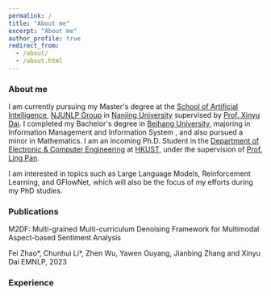 ```yaml
---
permalink: /
title: "About me"
excerpt: "About me"
author_profile: true
redirect_from: 
  - /about/
  - /about.html
---
```


### About me

I am currently pursuing my Master's degree at the <a href="https://ai.nju.edu.cn/main.htm">School of Artificial Intelligence</a>, <a href="http://nlp.nju.edu.cn/homepage/">NJUNLP Group</a> in <a href="https://www.nju.edu.cn/">Nanjing University</a> supervised by <a href="https://ai.nju.edu.cn/daixinyu/index.htm">Prof. Xinyu Dai</a>. I completed my Bachelor's degree in <a href="https://www.buaa.edu.cn/">Beihang University</a>, majoring in Information Management and Information System , and also pursued a minor in Mathematics.
I am an incoming Ph.D. Student in the <a href="https://ece.hkust.edu.hk/">Department of Electronic & Computer Engineering</a> at <a href="https://hkust.edu.hk/">HKUST</a>, under the supervision of <a href="https://ling-pan.github.io/">Prof. Ling Pan</a>.

I am interested in topics such as Large Language Models, Reinforcement Learning, and GFlowNet, which will also be the focus of my efforts during my PhD studies.

### Publications

M2DF: Multi-grained Multi-curriculum Denoising Framework for Multimodal Aspect-based Sentiment Analysis

Fei Zhao*, Chunhui Li*, Zhen Wu, Yawen Ouyang, Jianbing Zhang and Xinyu Dai
EMNLP, 2023


### Experience

###

